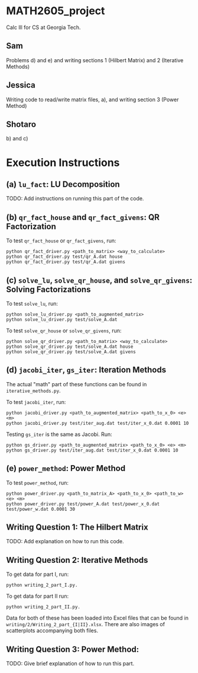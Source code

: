 # MATH2605_project
Calc lll for CS at Georgia Tech.

## Sam

Problems d) and e) and writing sections 1 (Hilbert Matrix) and 2 (Iterative Methods)

## Jessica

Writing code to read/write matrix files, a), and writing section 3 (Power Method)

## Shotaro
b) and c)

# Execution Instructions

## (a) `lu_fact`: LU Decomposition

TODO: Add instructions on running this part of the code.

## (b) `qr_fact_house` and `qr_fact_givens`: QR Factorization

To test `qr_fact_house` or `qr_fact_givens`, run:

	python qr_fact_driver.py <path_to_matrix> <way_to_calculate>
    python qr_fact_driver.py test/qr_A.dat house
    python qr_fact_driver.py test/qr_A.dat givens

## (c) `solve_lu`, `solve_qr_house`, and `solve_qr_givens`: Solving Factorizations

To test `solve_lu`, run:

	python solve_lu_driver.py <path_to_augmented_matrix>
    python solve_lu_driver.py test/solve_A.dat

To test `solve_qr_house` or `solve_qr_givens`, run:

	python solve_qr_driver.py <path_to_matrix> <way_to_calculate>
    python solve_qr_driver.py test/solve_A.dat house
    python solve_qr_driver.py test/solve_A.dat givens

## (d) `jacobi_iter`, `gs_iter`: Iteration Methods

The actual "math" part of these functions can be found in `iterative_methods.py`.

To test `jacobi_iter`, run:

    python jacobi_driver.py <path_to_augmented_matrix> <path_to_x_0> <e> <m>
    python jacobi_driver.py test/iter_aug.dat test/iter_x_0.dat 0.0001 10

Testing `gs_iter` is the same as Jacobi. Run:

    python gs_driver.py <path_to_augmented_matrix> <path_to_x_0> <e> <m>
    python gs_driver.py test/iter_aug.dat test/iter_x_0.dat 0.0001 10

## (e) `power_method`: Power Method

To test `power_method`, run:

    python power_driver.py <path_to_matrix_A> <path_to_x_0> <path_to_w> <e> <m>
    python power_driver.py test/power_A.dat test/power_x_0.dat test/power_w.dat 0.0001 30

## Writing Question 1: The Hilbert Matrix

TODO: Add explanation on how to run this code.

## Writing Question 2: Iterative Methods

To get data for part I, run:

    python writing_2_part_I.py.

To get data for part II run:

    python writing_2_part_II.py.

Data for both of these has been loaded into Excel files that can be found in `writing/2/Writing_2_part_{I|II}.xlsx`.
There are also images of scatterplots accompanying both files.

## Writing Question 3: Power Method:

TODO: Give brief explanation of how to run this part.
